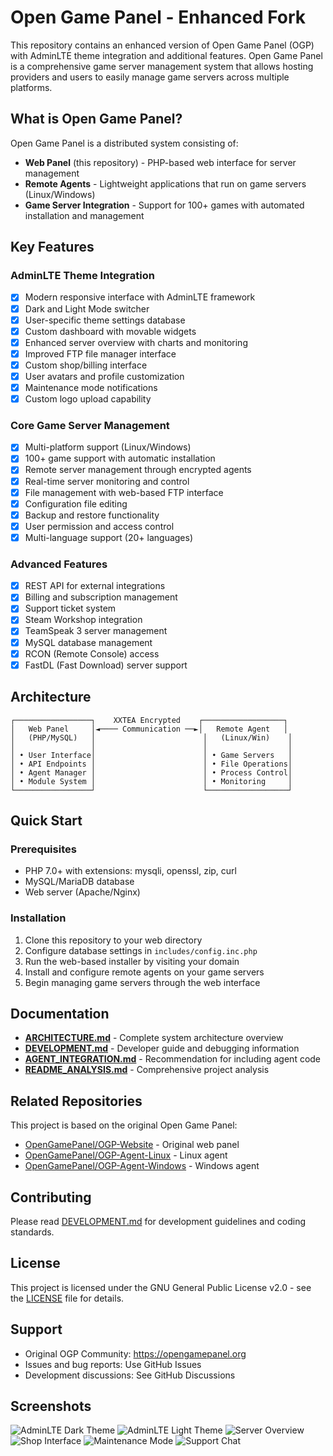 # Open Game Panel - Enhanced Fork

This repository contains an enhanced version of Open Game Panel (OGP) with AdminLTE theme integration and additional features. Open Game Panel is a comprehensive game server management system that allows hosting providers and users to easily manage game servers across multiple platforms.

## What is Open Game Panel?

Open Game Panel is a distributed system consisting of:
- **Web Panel** (this repository) - PHP-based web interface for server management
- **Remote Agents** - Lightweight applications that run on game servers (Linux/Windows)
- **Game Server Integration** - Support for 100+ games with automated installation and management

## Key Features

### AdminLTE Theme Integration
- [x] Modern responsive interface with AdminLTE framework
- [x] Dark and Light Mode switcher
- [x] User-specific theme settings database
- [x] Custom dashboard with movable widgets
- [x] Enhanced server overview with charts and monitoring
- [x] Improved FTP file manager interface
- [x] Custom shop/billing interface
- [x] User avatars and profile customization
- [x] Maintenance mode notifications
- [x] Custom logo upload capability

### Core Game Server Management
- [x] Multi-platform support (Linux/Windows)
- [x] 100+ game support with automatic installation
- [x] Remote server management through encrypted agents
- [x] Real-time server monitoring and control
- [x] File management with web-based FTP interface
- [x] Configuration file editing
- [x] Backup and restore functionality
- [x] User permission and access control
- [x] Multi-language support (20+ languages)

### Advanced Features
- [x] REST API for external integrations
- [x] Billing and subscription management
- [x] Support ticket system
- [x] Steam Workshop integration
- [x] TeamSpeak 3 server management
- [x] MySQL database management
- [x] RCON (Remote Console) access
- [x] FastDL (Fast Download) server support

## Architecture

```
┌─────────────────┐    XXTEA Encrypted    ┌──────────────────┐
│   Web Panel     │◄──── Communication ──►│   Remote Agent   │
│   (PHP/MySQL)   │                        │   (Linux/Win)    │
│                 │                        │                  │
│ • User Interface│                        │ • Game Servers   │
│ • API Endpoints │                        │ • File Operations│
│ • Agent Manager │                        │ • Process Control│
│ • Module System │                        │ • Monitoring     │
└─────────────────┘                        └──────────────────┘
```

## Quick Start

### Prerequisites
- PHP 7.0+ with extensions: mysqli, openssl, zip, curl
- MySQL/MariaDB database
- Web server (Apache/Nginx)

### Installation
1. Clone this repository to your web directory
2. Configure database settings in `includes/config.inc.php`
3. Run the web-based installer by visiting your domain
4. Install and configure remote agents on your game servers
5. Begin managing game servers through the web interface

## Documentation

- **[ARCHITECTURE.md](ARCHITECTURE.md)** - Complete system architecture overview
- **[DEVELOPMENT.md](DEVELOPMENT.md)** - Developer guide and debugging information
- **[AGENT_INTEGRATION.md](AGENT_INTEGRATION.md)** - Recommendation for including agent code
- **[README_ANALYSIS.md](README_ANALYSIS.md)** - Comprehensive project analysis

## Related Repositories

This project is based on the original Open Game Panel:
- [OpenGamePanel/OGP-Website](https://github.com/OpenGamePanel/OGP-Website) - Original web panel
- [OpenGamePanel/OGP-Agent-Linux](https://github.com/OpenGamePanel/OGP-Agent-Linux) - Linux agent
- [OpenGamePanel/OGP-Agent-Windows](https://github.com/OpenGamePanel/OGP-Agent-Windows) - Windows agent

## Contributing

Please read [DEVELOPMENT.md](DEVELOPMENT.md) for development guidelines and coding standards.

## License

This project is licensed under the GNU General Public License v2.0 - see the [LICENSE](LICENSE) file for details.

## Support

- Original OGP Community: https://opengamepanel.org
- Issues and bug reports: Use GitHub Issues
- Development discussions: See GitHub Discussions

## Screenshots

![AdminLTE Dark Theme](../main/adminlte_dark.png)
![AdminLTE Light Theme](../main/adminlte_light.png)
![Server Overview](../main/adminlte_online-servers.png)
![Shop Interface](../main/adminlte_shop.png)
![Maintenance Mode](../main/adminlte_maintenance.png)
![Support Chat](../main/adminlte_support_chat.png)
